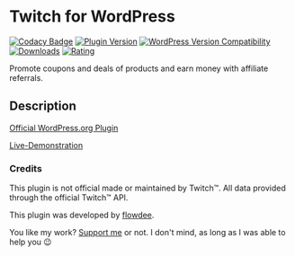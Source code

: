 # Twitch for WordPress
[![Codacy Badge](https://api.codacy.com/project/badge/Grade/2239906a52c444b08780878a83a1f282)](https://app.codacy.com/app/flowdee/tomparisde-twitchtv-widget?utm_source=github.com&utm_medium=referral&utm_content=flowdee/tomparisde-twitchtv-widget&utm_campaign=Badge_Grade_Dashboard)
[![Plugin Version](https://img.shields.io/wordpress/plugin/v/tomparisde-twitchtv-widget.svg)](https://wordpress.org/plugins/tomparisde-twitchtv-widget/) [![WordPress Version Compatibility](https://img.shields.io/wordpress/v/tomparisde-twitchtv-widget.svg)](https://wordpress.org/plugins/tomparisde-twitchtv-widget/) [![Downloads](https://img.shields.io/wordpress/plugin/dt/tomparisde-twitchtv-widget.svg)](https://wordpress.org/plugins/tomparisde-twitchtv-widget/) [![Rating](https://img.shields.io/wordpress/plugin/r/tomparisde-twitchtv-widget.svg)](https://wordpress.org/plugins/tomparisde-twitchtv-widget/)

Promote coupons and deals of products and earn money with affiliate referrals.

## Description

[Official WordPress.org Plugin](https://wordpress.org/plugins/tomparisde-twitchtv-widget/)

[Live-Demonstration](https://kryptonitewp.com/demo/twitch-wordpress/)

### Credits

This plugin is not official made or maintained by Twitch™. All data provided through the official Twitch™ API.

This plugin was developed by [flowdee](http://flowdee.de/). 

You like my work? [Support me](https://donate.flowdee.de/) or not. I don't mind, as long as I was able to help you :wink: